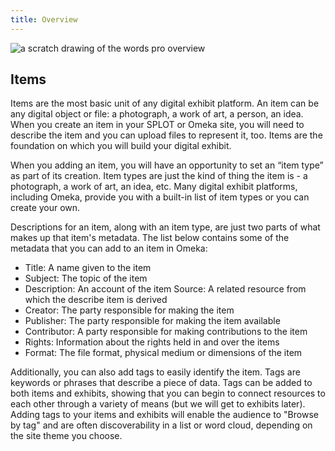 ```yaml
---
title: Overview
---
```


<img src="/course-in-a-box/img/pro_overview.png" alt="a scratch drawing of the words pro overview" class="img-fluid">

## Items

Items are the most basic unit of any digital exhibit platform. An item can be any digital object or file: a photograph, a work of art, a person, an idea. When you create an item in your SPLOT or Omeka site, you will need to describe the item and you can upload files to represent it, too. Items are the foundation on which you will build your digital exhibit.

When you adding an item, you will have an opportunity to set an “item type” as part of its creation. Item types are just the kind of thing the item is - a photograph, a work of art, an idea, etc. Many digital exhibit platforms, including Omeka, provide you with a built-in list of item types or you can create your own.

Descriptions for an item, along with an item type, are just two parts of what makes up that item's metadata. The list below contains some of the metadata that you can add to an item in Omeka:

- Title: A name given to the item
- Subject: The topic of the item
- Description: An account of the item
Source: A related resource from which the describe item is derived
- Creator: The party responsible for making the item
- Publisher: The party responsible for making the item available
- Contributor: A party responsible for making contributions to the item
- Rights: Information about the rights held in and over the items
- Format: The file format, physical medium or dimensions of the item

Additionally, you can also add tags to easily identify the item. Tags are keywords or phrases that describe a piece of data. Tags can be added to both items and exhibits, showing that you can begin to connect resources to each other through a variety of means (but we will get to exhibits later). Adding tags to your items and exhibits will enable the audience to "Browse by tag" and are often discoverability in a list or word cloud, depending on the site theme you choose.
